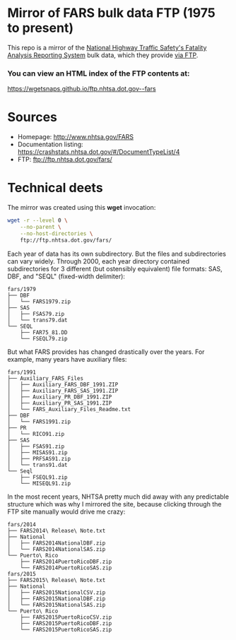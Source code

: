 # Mirror of FARS bulk data FTP (1975 to present)

This repo is a mirror of the [National Highway Traffic Safety's Fatality Analysis Reporting System](http://www.nhtsa.gov/FARS) bulk data, which they provide [via FTP](ftp://ftp.nhtsa.dot.gov/fars/). 



### You can view an HTML index of the FTP contents at:

https://wgetsnaps.github.io/ftp.nhtsa.dot.gov--fars




# Sources

- Homepage: http://www.nhtsa.gov/FARS
- Documentation listing: https://crashstats.nhtsa.dot.gov/#/DocumentTypeList/4
- FTP: ftp://ftp.nhtsa.dot.gov/fars/






# Technical deets


The mirror was created using this __wget__ invocation:


```sh
wget -r --level 0 \
    --no-parent \
    --no-host-directories \
    ftp://ftp.nhtsa.dot.gov/fars/
```



Each year of data has its own subdirectory. But the files and subdirectories can vary widely. Through 2000, each year directory contained subdirectories for 3 different (but ostensibly equivalent) file formats: SAS, DBF, and "SEQL" (fixed-width delimiter):


```
fars/1979
├── DBF
│   └── FARS1979.zip
├── SAS
│   ├── FSAS79.zip
│   └── trans79.dat
└── SEQL
    ├── FAR75_81.DD
    └── FSEQL79.zip
```


But what FARS provides has changed drastically over the years. For example, many years have auxiliary files:


```
fars/1991
├── Auxiliary_FARS_Files
│   ├── Auxiliary_FARS_DBF_1991.ZIP
│   ├── Auxiliary_FARS_SAS_1991.ZIP
│   ├── Auxiliary_PR_DBF_1991.ZIP
│   ├── Auxiliary_PR_SAS_1991.ZIP
│   └── FARS_Auxiliary_Files_Readme.txt
├── DBF
│   └── FARS1991.zip
├── PR
│   └── RICO91.zip
├── SAS
│   ├── FSAS91.zip
│   ├── MISAS91.zip
│   ├── PRFSAS91.zip
│   └── trans91.dat
└── Seql
    ├── FSEQL91.zip
    └── MISEQL91.zip
```

In the most recent years, NHTSA pretty much did away with any predictable structure which was why I mirrored the site, because clicking through the FTP site manually would drive me crazy:


```
fars/2014
├── FARS2014\ Release\ Note.txt
├── National
│   ├── FARS2014NationalDBF.zip
│   └── FARS2014NationalSAS.zip
└── Puerto\ Rico
    ├── FARS2014PuertoRicoDBF.zip
    └── FARS2014PuertoRicoSAS.zip
fars/2015
├── FARS2015\ Release\ Note.txt
├── National
│   ├── FARS2015NationalCSV.zip
│   ├── FARS2015NationalDBF.zip
│   └── FARS2015NationalSAS.zip
└── Puerto\ Rico
    ├── FARS2015PuertoRicoCSV.zip
    ├── FARS2015PuertoRicoDBF.zip
    └── FARS2015PuertoRicoSAS.zip
```





